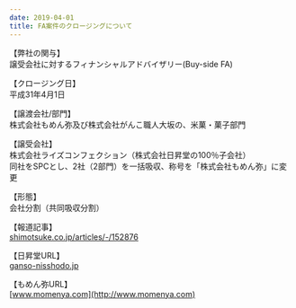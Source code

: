 ```yaml
---
date: 2019-04-01
title: FA案件のクロージングについて
---
```



【弊社の関与】  
譲受会社に対するフィナンシャルアドバイザリー(Buy-side FA)


【クロージング日】  
平成31年4月1日


【譲渡会社/部門】  
株式会社もめん弥及び株式会社がんこ職人大坂の、米菓・菓子部門


【譲受会社】  
株式会社ライズコンフェクション（株式会社日昇堂の100％子会社）  
同社をSPCとし、2社（2部門）を一括吸収、称号を「株式会社もめん弥」に変更


【形態】  
会社分割（共同吸収分割）


【報道記事】  
[shimotsuke.co.jp/articles/-/152876 ](https://www.shimotsuke.co.jp/articles/-/152876)


【日昇堂URL】  
[ganso-nisshodo.jp](http://ganso-nisshodo.jp)


【もめん弥URL】  
[www.momenya.com](http://www.momenya.com)
